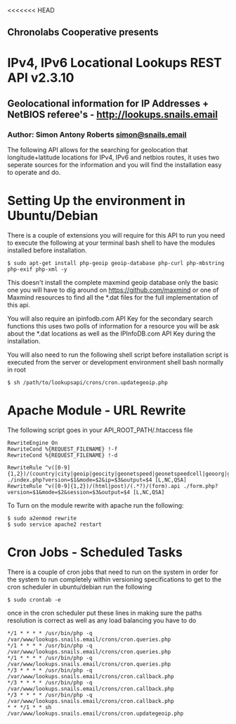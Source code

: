 <<<<<<< HEAD
## Chronolabs Cooperative presents

# IPv4, IPv6 Locational Lookups REST API v2.3.10

## Geolocational information for IP Addresses + NetBIOS referee's - http://lookups.snails.email

### Author: Simon Antony Roberts <simon@snails.email>

The following API allows for the searching for geolocation that longitude+latitude locations for IPv4, IPv6 and netbios routes, it uses two seperate sources for the information and you will find the installation easy to operate and do.

# Setting Up the environment in Ubuntu/Debian

There is a couple of extensions you will require for this API to run you need to execute the following at your terminal bash shell to have the modules installed before installation.

    $ sudo apt-get install php-geoip geoip-database php-curl php-mbstring php-exif php-xml -y
    
This doesn't install the complete maxmind geoip database only the basic one you will have to dig around on https://github.com/maxmind or one of Maxmind resources to find all the *.dat files for the full implementation of this api.

You will also require an ipinfodb.com API Key for the secondary search functions this uses two polls of information for a resource you will be ask about the *.dat locations as well as the IPInfoDB.com API Key during the installation.

You will also need to run the following shell script before installation script is executed from the server or development environment shell bash normally in root

    $ sh /path/to/lookupsapi/crons/cron.updategeoip.php

# Apache Module - URL Rewrite

The following script goes in your API_ROOT_PATH/.htaccess file

    RewriteEngine On
    RewriteCond %{REQUEST_FILENAME} !-f
    RewriteCond %{REQUEST_FILENAME} !-d

    RewriteRule ^v([0-9]{1,2})/(country|city|geoip|geocity|geonetspeed|geonetspeedcell|geoorg|geoisp|georegion)/(.*?)/(raw|html|serial|json|xml).api ./index.php?version=$1&mode=$2&ip=$3&output=$4 [L,NC,QSA]
    RewriteRule ^v([0-9]{1,2})/(html|post)/(.*?)/(form).api ./form.php?version=$1&mode=$2&session=$3&output=$4 [L,NC,QSA]

To Turn on the module rewrite with apache run the following:

    $ sudo a2enmod rewrite
    $ sudo service apache2 restart

# Cron Jobs - Scheduled Tasks

There is a couple of cron jobs that need to run on the system in order for the system to run completely within versioning specifications to get to the cron scheduler in ubuntu/debian run the following

    $ sudo crontab -e
    
once in the cron scheduler put these lines in making sure the paths resolution is correct as well as any load balancing you have to do

    */1 * * * * /usr/bin/php -q /var/www/lookups.snails.email/crons/cron.queries.php
    */1 * * * * /usr/bin/php -q /var/www/lookups.snails.email/crons/cron.queries.php
    */1 * * * * /usr/bin/php -q /var/www/lookups.snails.email/crons/cron.queries.php
    */3 * * * * /usr/bin/php -q /var/www/lookups.snails.email/crons/cron.callback.php
    */3 * * * * /usr/bin/php -q /var/www/lookups.snails.email/crons/cron.callback.php
    */3 * * * * /usr/bin/php -q /var/www/lookups.snails.email/crons/cron.callback.php
    * * */1 * * sh /var/www/lookups.snails.email/crons/cron.updategeoip.php


